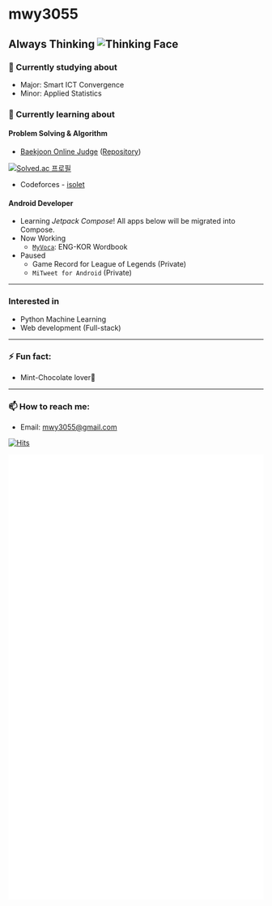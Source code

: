 # mwy3055
## Always Thinking <img src="https://emojipedia-us.s3.dualstack.us-west-1.amazonaws.com/thumbs/120/google/241/thinking-face_1f914.png" width="3%" height="3%" alt="Thinking Face"></img>

### 🔭 Currently studying about
- Major: Smart ICT Convergence
- Minor: Applied Statistics

### 🌱 Currently learning about
#### Problem Solving & Algorithm
- [Baekjoon Online Judge](https://www.acmicpc.net/user/mwy3055) ([Repository](https://github.com/mwy3055/boj))

[![Solved.ac 프로필](http://mazassumnida.wtf/api/v2/generate_badge?boj=mwy3055)](https://solved.ac/mwy3055)

- Codeforces - [isolet](https://codeforces.com/profile/isolet)

#### Android Developer
* Learning *Jetpack Compose*! All apps below will be migrated into Compose.
* Now Working
  * [``MyVoca``](https://github.com/mwy3055/MyVoca): ENG-KOR Wordbook
* Paused
  * Game Record for League of Legends (Private)
  * ``MiTweet for Android`` (Private)
  
* * *
### Interested in

* Python Machine Learning
* Web development (Full-stack)

* * *
### ⚡ Fun fact:
* Mint-Chocolate lover🍧

* * *
### 📫 How to reach me:
* Email: <mwy3055@gmail.com>

[![Hits](https://hits.seeyoufarm.com/api/count/incr/badge.svg?url=https%3A%2F%2Fgithub.com%2Fmwy3055&count_bg=%2300CBBD&title_bg=%23555555&icon=&icon_color=%23E7E7E7&title=hits&edge_flat=false)](https://hits.seeyoufarm.com)

![Metrics](https://github.com/mwy3055/mwy3055/blob/master/github-metrics.svg)

<!--
**mwy3055/mwy3055** is a ✨ _special_ ✨ repository because its `README.md` (this file) appears on your GitHub profile.

Here are some ideas to get you started:

- 🔭 I’m currently working on ...
- 🌱 I’m currently learning ...
- 👯 I’m looking to collaborate on ...
- 🤔 I’m looking for help with ...
- 💬 Ask me about ...
- 📫 How to reach me: ...
- 😄 Pronouns: ...
- ⚡ Fun fact: ...
-->
